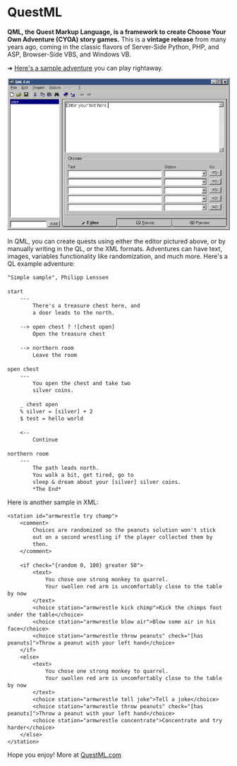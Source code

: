 # QuestML

**QML, the Quest Markup Language, is a framework to create Choose Your Own Adventure (CYOA) story games.** This is a **vintage release** from many years ago, coming in the classic flavors of Server-Side Python, PHP, and ASP, Browser-Side VBS, and Windows VB.

➜ <a href="https://www.gamesforthebrain.com/game/googleadventure/">Here's a sample adventure</a> you can play rightaway.

<img src="Screenshot.gif">

In QML, you can create quests using either the editor pictured above, or by manually writing in the QL, or the XML formats. Adventures can have text, images, variables functionality like randomization, and much more. Here's a QL example adventure:

```
"Simple sample", Philipp Lenssen

start
    ---
        There's a treasure chest here, and
        a door leads to the north.

    --> open chest ? ![chest open]
        Open the treasure chest

    --> northern room
        Leave the room

open chest
    ---
        You open the chest and take two
        silver coins.

    _ chest open
    % silver = [silver] + 2
    $ test = hello world

    <--
        Continue

northern room
    ---
        The path leads north.
        You walk a bit, get tired, go to
        sleep & dream about your [silver] silver coins.
        *The End*
```

Here is another sample in XML:

```
<station id="armwrestle try champ">
    <comment>
        Choices are randomized so the peanuts solution won't stick
        out on a second wrestling if the player collected them by
        then.
    </comment>

    <if check="{random 0, 100} greater 50">
        <text>
            You chose one strong monkey to quarrel.
            Your swollen red arm is uncomfortably close to the table by now
        </text>
        <choice station="armwrestle kick chimp">Kick the chimps foot under the table</choice>
        <choice station="armwrestle blow air">Blow some air in his face</choice>
        <choice station="armwrestle throw peanuts" check="[has peanuts]">Throw a peanut with your left hand</choice>
    </if>
    <else>
        <text>
            You chose one strong monkey to quarrel.
            Your swollen red arm is uncomfortably close to the table by now
        </text>
        <choice station="armwrestle tell joke">Tell a joke</choice>
        <choice station="armwrestle throw peanuts" check="[has peanuts]">Throw a peanut with your left hand</choice>
        <choice station="armwrestle concentrate">Concentrate and try harder</choice>
    </else>
</station>
```

Hope you enjoy! More at <a href="http://www.questml.com/">QuestML.com</a>